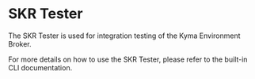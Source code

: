# SKR Tester

The SKR Tester is used for integration testing of the Kyma Environment Broker. 

For more details on how to use the SKR Tester, please refer to the built-in CLI documentation.